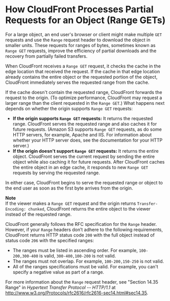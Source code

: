 # How CloudFront Processes Partial Requests for an Object \(Range GETs\)<a name="RangeGETs"></a>

For a large object, an end user's browser or client might make multiple `GET` requests and use the `Range` request header to download the object in smaller units\. These requests for ranges of bytes, sometimes known as `Range GET` requests, improve the efficiency of partial downloads and the recovery from partially failed transfers\. 

When CloudFront receives a `Range GET` request, it checks the cache in the edge location that received the request\. If the cache in that edge location already contains the entire object or the requested portion of the object, CloudFront immediately serves the requested range from the cache\.

If the cache doesn't contain the requested range, CloudFront forwards the request to the origin\. \(To optimize performance, CloudFront may request a larger range than the client requested in the `Range GET`\.\) What happens next depends on whether the origin supports `Range GET` requests:
+ **If the origin supports `Range GET` requests:** It returns the requested range\. CloudFront serves the requested range and also caches it for future requests\. \(Amazon S3 supports `Range GET` requests, as do some HTTP servers, for example, Apache and IIS\. For information about whether your HTTP server does, see the documentation for your HTTP server\.\)
+ **If the origin doesn't support `Range GET` requests:** It returns the entire object\. CloudFront serves the current request by sending the entire object while also caching it for future requests\. After CloudFront caches the entire object in an edge cache, it responds to new `Range GET` requests by serving the requested range\.

In either case, CloudFront begins to serve the requested range or object to the end user as soon as the first byte arrives from the origin\.

**Note**  
If the viewer makes a `Range GET` request and the origin returns `Transfer-Encoding: chunked`, CloudFront returns the entire object to the viewer instead of the requested range\.

CloudFront generally follows the RFC specification for the `Range` header\. However, if your `Range` headers don’t adhere to the following requirements, CloudFront returns HTTP status code `200` with the full object instead of status code `206` with the specified ranges:
+ The ranges must be listed in ascending order\. For example, `100-200,300-400` is valid, `300-400,100-200` is not valid\.
+ The ranges must not overlap\. For example, `100-200,150-250` is not valid\.
+ All of the ranges specifications must be valid\. For example, you can't specify a negative value as part of a range\.

For more information about the `Range` request header, see "Section 14\.35 Range" in *Hypertext Transfer Protocol \-\- HTTP/1\.1* at [http://www\.w3\.org/Protocols/rfc2616/rfc2616\-sec14\.html\#sec14\.35](http://www.w3.org/Protocols/rfc2616/rfc2616-sec14.html#sec14.35)\. 